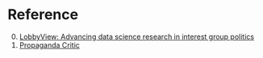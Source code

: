 # Reference

0. [LobbyView: Advancing data science research in interest group politics](https://www.lobbyview.org/)
0. [Propaganda Critic](https://propagandacritic.com/)

